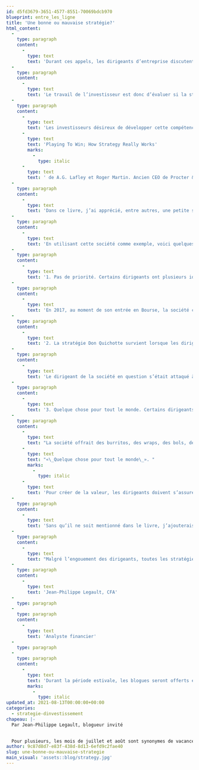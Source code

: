 ```yaml
---
id: d5fd3679-3651-4577-8551-70069bdcb970
blueprint: entre_les_ligne
title: 'Une bonne ou mauvaise stratégie?'
html_content:
  -
    type: paragraph
    content:
      -
        type: text
        text: 'Durant ces appels, les dirigeants d’entreprise discutent de leurs plus récents résultats financiers. Certains prendront également le temps de fournir des détails quant aux stratégies employées par leur entreprise pour poursuivre sa croissance. Ce sont ces dernières informations qui nous intéressent davantage puisque les stratégies et leur exécution influencent généralement la performance des entreprises à long terme.'
  -
    type: paragraph
    content:
      -
        type: text
        text: 'Le travail de l’investisseur est donc d’évaluer si la stratégie proposée par l’équipe de direction est bonne ou non. Cette tâche peut être complexe car les dirigeants tenteront tous de vous convaincre que leur stratégie est bonne. Alors, comment faire pour déceler les bonnes des mauvaises stratégies?'
  -
    type: paragraph
    content:
      -
        type: text
        text: 'Les investisseurs désireux de développer cette compétence auront le loisir d’étudier une multitude de livres discutant de stratégie d’entreprise. En ce sens, j’ai récemment terminé la lecture du livre '
      -
        type: text
        text: 'Playing To Win; How Strategy Really Works'
        marks:
          -
            type: italic
      -
        type: text
        text: ' de A.G. Lafley et Roger Martin. Ancien CEO de Procter & Gamble, M. Lafley utilise son expérience et des exemples concrets afin de discuter de stratégie d’entreprise. Ce livre touche principalement les entreprises évoluant dans le secteur des biens de consommation.'
  -
    type: paragraph
    content:
      -
        type: text
        text: 'Dans ce livre, j’ai apprécié, entre autres, une petite section à la fin où les auteurs résument certaines mauvaises stratégies employées par des dirigeants d’entreprise. Ce passage m’a immédiatement rappelé les mauvaises stratégies employées par une certaine société ouverte canadienne évoluant dans le secteur de la restauration.'
  -
    type: paragraph
    content:
      -
        type: text
        text: 'En utilisant cette société comme exemple, voici quelques pièges stratégiques tirés du livre.'
  -
    type: paragraph
    content:
      -
        type: text
        text: '1. Pas de priorité. Certains dirigeants ont plusieurs idées et tentent de les mettre en pratique toutes en même temps. Si vous ne pouvez identifier les priorités de l’entreprise, c’est probablement que la stratégie n’est pas clairement définie.'
  -
    type: paragraph
    content:
      -
        type: text
        text: 'En 2017, au moment de son entrée en Bourse, la société comptait environ 240 restaurants dans plus de 15 pays. Plus précisément, elle possédait 100 restaurants au Canada, 100 aux États-Unis et 40 à l’international. On pouvait, entre autres, retrouver un restaurant en Équateur, un en Autriche et trois en Arabie saoudite. Elle vendait également ses produits dans des stades sportifs et les avions. La société ne semblait pas savoir où prioriser la croissance.'
  -
    type: paragraph
    content:
      -
        type: text
        text: '2. La stratégie Don Quichotte survient lorsque les dirigeants mentionnent vouloir s’attaquer au plus gros compétiteur du secteur en premier.'
  -
    type: paragraph
    content:
      -
        type: text
        text: 'Le dirigeant de la société en question s’était attaqué à Subway et McDonald’s en leur faisant parvenir une lettre ouverte critiquant certains aspects de leurs activités. Une bonne stratégie doit avoir une chance de réussir. S’attaquer aux plus gros joueurs n’est probablement pas la meilleure façon de procéder.'
  -
    type: paragraph
    content:
      -
        type: text
        text: '3. Quelque chose pour tout le monde. Certains dirigeants tenteront de conquérir tous les consommateurs d’un segment ou d’une région.'
  -
    type: paragraph
    content:
      -
        type: text
        text: "La société offrait des burritos, des wraps, des bols, des salades, des soupes, des boîtes repas pour groupes, des déjeuners, des jus, des yogourts, des collations, etc. D’ailleurs, le slogan de la société en question était littéralement\_"
      -
        type: text
        text: "«\_Quelque chose pour tout le monde\_». "
        marks:
          -
            type: italic
      -
        type: text
        text: 'Pour créer de la valeur, les dirigeants doivent s’assurer d’optimiser leurs forces et ne pas tenter d’offrir toutes les options possibles. Il est préférable de bien faire une seule chose que de faire plein de choses moyennement bien.'
  -
    type: paragraph
    content:
      -
        type: text
        text: 'Sans qu’il ne soit mentionné dans le livre, j’ajouterais qu’un autre piège à éviter est celui des revirements de situation. Même si elles peuvent être très rentables d’un point de vue investissement, peu de situations de revirement réussissent. Warren Buffett lui-même avoue qu’investir dans des revirements est très complexe et difficile. Le restaurateur dont il est question dans ce texte est actuellement en situation de revirement, un contexte d’investissement qu’il est probablement préférable d’éviter.'
  -
    type: paragraph
    content:
      -
        type: text
        text: "Malgré l’engouement des dirigeants, toutes les stratégies ne sont pas nécessairement bonnes. C’est le devoir de l’investisseur d’identifier celles qui réussiront et celles qui échoueront. L’investisseur qui aurait été en mesure d’identifier les problèmes stratégiques du restaurateur dès le départ aurait pu éviter d’investir dans cette société qui a perdu près de 85\_% de sa valeur depuis son entrée en Bourse."
  -
    type: paragraph
    content:
      -
        type: text
        text: 'Jean-Philippe Legault, CFA'
  -
    type: paragraph
  -
    type: paragraph
    content:
      -
        type: text
        text: 'Analyste financier'
  -
    type: paragraph
  -
    type: paragraph
    content:
      -
        type: text
        text: 'Durant la période estivale, les blogues seront offerts en exclusivité sur COTE 100+.'
        marks:
          -
            type: italic
updated_at: 2021-08-13T00:00:00+00:00
categories:
  - strategie-dinvestissement
chapeau: |-
  Par Jean-Philippe Legault, blogueur invité
   

  Pour plusieurs, les mois de juillet et août sont synonymes de vacances. Pour l’équipe d’investissement de COTE 100, ces deux mois sont l’une des périodes les plus occupées de l’année. En effet, durant cette période, un très grand nombre de sociétés publient leurs résultats financiers trimestriels. Au cours des dernières semaines, nous avons donc passé beaucoup de temps à lire des retranscriptions de conférences téléphoniques.
author: 9c87d8d7-e83f-438d-8d13-6efd9c2fae40
slug: une-bonne-ou-mauvaise-strategie
main_visual: 'assets::blog/strategy.jpg'
---
```

